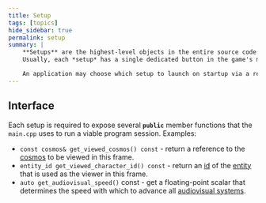 ```yaml
---
title: Setup
tags: [topics] 
hide_sidebar: true
permalink: setup
summary: |
    **Setups** are the highest-level objects in the entire source code. They are allocated and used directly by [``main.cpp``](main_cpp).  
    Usually, each *setup* has a single dedicated button in the game's main menu.  

    An application may choose which setup to launch on startup via a relevant [``config.lua``](config_lua) setting.
---
```


## Interface

Each setup is required to expose several **``public``** member functions that the ``main.cpp`` uses to run a viable program session.
Examples:

- ``const cosmos& get_viewed_cosmos() const`` - return a reference to the [cosmos](cosmos) to be viewed in this frame.
- ``entity_id get_viewed_character_id() const`` - return an [id](entity_id) of the [entity](entity) that is used as the viewer in this frame.
- ``auto get_audiovisual_speed()`` const - get a floating-point scalar that determines the speed with which to advance all [audiovisual systems](audiovisual_system).

